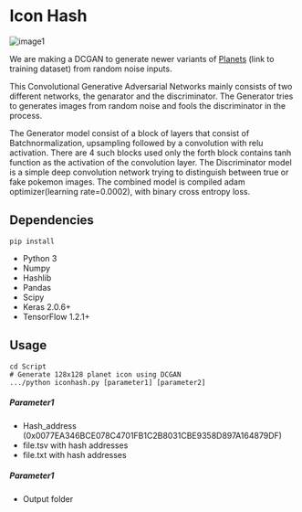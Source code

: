 # Icon Hash
![image1](http://images.vfl.ru/ii/1526063901/490732a0/21705298.png)

We are making a DCGAN to generate newer variants of [Planets](https://drive.google.com/drive/folders/1NwupUPLIPuQZG38Lm1CT0vdofP6I5QgA?usp=sharing) (link to training dataset) from random noise inputs.

This Convolutional Generative Adversarial Networks mainly consists of two different networks, the genarator and the discriminator. The Generator tries to generates images from random noise and fools the discriminator in the process.

The Generator model consist of a block of layers that consist of Batchnormalization, upsampling followed by a convolution with relu activation. There are 4 such blocks used only the forth block contains tanh function as the activation of the convolution layer. The Discriminator model is a simple deep convolution network trying to distinguish between true or fake pokemon images. The combined model is compiled adam optimizer(learning rate=0.0002), with binary cross entropy loss. 

## Dependencies
```
pip install
```
* Python 3
* Numpy
* Hashlib
* Pandas
* Scipy
* Keras 2.0.6+
* TensorFlow 1.2.1+

## Usage
```
cd Script
# Generate 128x128 planet icon using DCGAN
.../python iconhash.py [parameter1] [parameter2]
```
##### Parameter1
* Hash_address (0x0077EA346BCE078C4701FB1C2B8031CBE9358D897A164879DF)
* file.tsv with hash addresses
* file.txt with hash addresses
##### Parameter1
* Output folder

